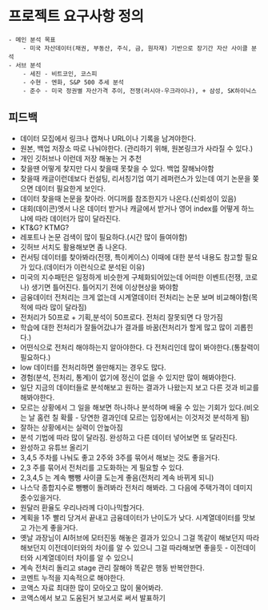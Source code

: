 # 프로젝트 요구사항 정의
    - 메인 분석 목표
        - 미국 자산데이터(채권, 부동산, 주식, 금, 원자재) 기반으로 장기간 자산 사이클 분석
    - 서브 분석
        - 세진 - 비트코인, 코스피
        - 수현 - 엔화, S&P 500 추세 분석
        - 준수 - 미국 정권별 자산가격 추이, 전쟁(러시아-우크라이나), + 삼성, SK하이닉스



## 피드백

- 데이터 모집에서 링크나 캡쳐나 URL이나 기록을 남겨야한다.
- 원본, 백업 저장소 따로 나눠야한다. (관리하기 위해, 원본링크가 사라질 수 있다.)
- 개인 깃허브나 이런데 저장 해놓는 거 추천
- 찾을땐 어떻게 찾지만 다시 찾을때 못찾을 수 있다. 백업 잘해놔야함
- 찾을때 캐글이런데보다 컨설팅, 리서칭기업 여기 레퍼런스가 있는데 여기 논문을 쫒으면 데이터 필요한게 보인다.
- 데이터 찾을때 논문을 찾아라. 어디꺼를 참조한지가 나온다.(신뢰성이 있음)
- 대회(데이콘)엣서 나온 데이터 받거나 캐글에서 받거나 영어 index를 어떻게 하느냐에 따라 데이터가 많이 달라진다.
- KT&G? KTMG?
- 레포트나 논문 검색이 많이 필요하다.(시간 많이 들여야함)
- 깃허브 서치도 활용해보면 좀 나온다.
- 컨서팅 데이터를 찾아봐라(전쟁, 특이케이스) 이때에 대한 분석 내용도 참고할 필요가 있다.(데이터가 이런식으로 분석된 이유)
- 미국의 지수패턴은 일정하게 비슷한게 구체화되어있는데 어떠한 이벤트(전쟁, 코로나) 생기면 틀어진다. 틀어지기 전에 이상현상을 봐야함
- 금융데이터 전처리는 크게 없는데 시계열데이터 전처리는 논문 보며 비교해야함(목적에 따라 많이 달라짐)
- 전처리가 50프로 + 기획,분석이 50프로다.  전처리 잘못되면 다 망가짐
- 학습에 대한 전처리가 잘들어갔냐가 결과를 바꿈(전처리가 할게 많고 많이 괴롭힌다.)
- 어떤식으로 전처리 해야하는지 알아야한다. 다 전처리인데 많이 봐야한다.(통찰력이 필요하다.)
- low 데이터를 전처리하면 쓸만해지는 경우도 많다.
- 경험(분석, 전처리, 통계)이 없기에 정신이 없을 수 있지만 많이 해봐야한다.
- 일단 지금의 데이터들로 분석해보고 원하는 결과가 나왔는지 보고 다른 것과 비교를 해봐야한다.
- 모르는 상황에서 그 일을 해보면 하나하나 분석하며 배울 수 있는 기회가 있다.(비오는 날 홈런 칠 확률 - 당연한 결과인데 모르는 입장에서는 이것저것 분석하게 됨)
- 잘하는 상황에서는 실력이 안높아짐
- 분석 기법에 따라 많이 달라짐. 완성하고 다른 데이터 넣어보면 또 달라진다.
- 완성하고 유튜브 올리기
- 3,4,5 주차를 나눠도 좋고 2주와 3주를 묶어서 해보는 것도 좋을거다.
- 2,3 주를 묶어서 전처리를 고도화하는 게 필요할 수 있다.
- 2,3,4,5 는 계속 뺑뺑 사이클 도는게 좋음(전처리 계속 바뀌게 되니)
- 나스닥 종합지수로 뺑뺑이 돌려봐라 전처리 해봐라. 그 다음에 주택가격이 데미지 줈수있을거다.
- 원달러 환율도 우리나라께 다이나믹할거다.
- 계획을 1주 빨리 당겨서 끝내고 금융데이터가 난이도가 낮다.  시계열데이터를 맛보고 가는게 좋을거다.
- 옛날 과장님이 AI허브에 모터진동 해놓은 결과가 있으니 그걸 똑같이 해보던지 따라해보던지 이전데이터와의 차이를 알 수 있으니 그걸 따라해보면 좋을듯 - 이전데이터와 시계열데이터 차이를 알 수 있으니
- 계속 전처리 돌리고 stage 관리 잘해야 똑같은 행동 반복안한다.
- 코멘트 누적을 지속적으로 해야한다.
- 코액스 자료 최대한 많이 모아오고 많이 물어봐라.
- 코액스에서 보고 도움된거 보고서로 써서 발표하기